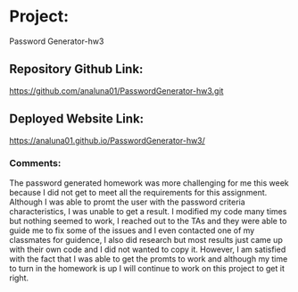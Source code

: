 # Project:
Password Generator-hw3

## Repository Github Link:
https://github.com/analuna01/PasswordGenerator-hw3.git

## Deployed Website Link: 
 https://analuna01.github.io/PasswordGenerator-hw3/

 ### Comments:
  The password generated homework was more challenging for me this week because I did not get to meet all the requirements for this assignment. Although I was able to promt the user with the password criteria characteristics, I was unable to get a result. I modified my code many times but nothing seemed to work, I reached out to the TAs and they were able to guide me to fix some of the issues and I even contacted one of my classmates for guidence, I also did research but most results just came up with their own code and I did not wanted to copy it. However, I am satisfied with the fact that I was able to get the promts to work and although my time to turn in the homework is up I will continue to work on this project to get it right. 
